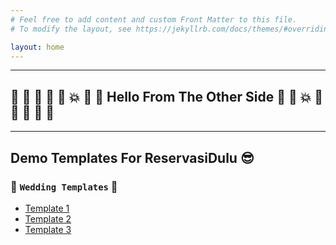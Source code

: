 ```yaml
---
# Feel free to add content and custom Front Matter to this file.
# To modify the layout, see https://jekyllrb.com/docs/themes/#overriding-theme-defaults

layout: home
---
```



---
## :star2: :star2: :star2: :star2: :star2: :collision: :tada: :tada: Hello From The Other Side :tada: :tada: :collision: :star2: :star2: :star2: :star2: :star2:
---


## Demo Templates For ReservasiDulu :sunglasses:

### :couple: `Wedding Templates` :wedding:
- [Template 1](/wedding1/)
- [Template 2](/wedding2/)
- [Template 3](/wedding3/)
